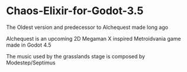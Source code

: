 # Chaos-Elixir-for-Godot-3.5
The Oldest version and predecessor to Alchequest made long ago

Alchequest is an upcoming 2D Megaman X inspired Metroidvania game made in Godot 4.5

The music used by the grasslands stage is composed by Modestep/Septimus
